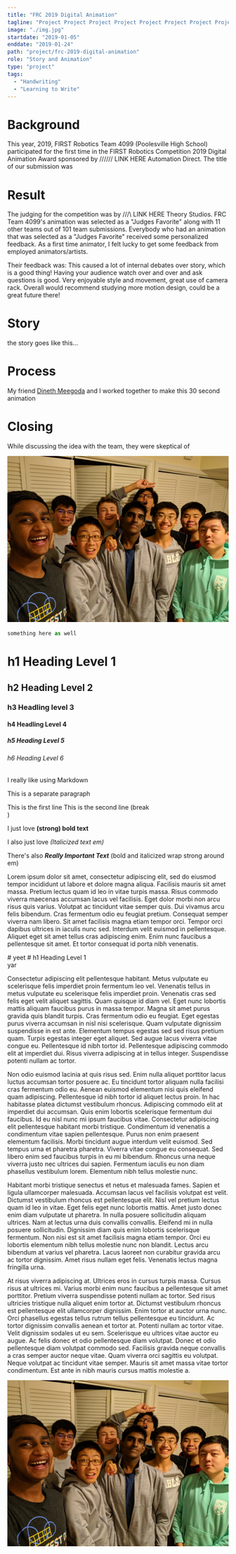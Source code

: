 ```yaml
---
title: "FRC 2019 Digital Animation"
tagline: "Project Project Project Project Project Project Project Project Project Project Project Project Project Project Project Project "
image: "./img.jpg"
startdate: "2019-01-05"
enddate: "2019-01-24"
path: "project/frc-2019-digital-animation"
role: "Story and Animation"
type: "project"
tags:
  - "Handwriting"
  - "Learning to Write"
---
```


# Background

This year, 2019, FIRST Robotics Team 4099 (Poolesville High School) participated for the first time in the FIRST Robotics Competition 2019 Digital Animation Award sponsored by /\/\/\/\/\/ LINK HERE Automation Direct. The title of our submission was

# Result

The judging for the competition was by /\/\/\ LINK HERE Theory Studios. FRC Team 4099's animation was selected as a "Judges Favorite" along with 11 other teams out of 101 team submissions. Everybody who had an animation that was selected as a "Judges Favorite" received some personalized feedback. As a first time animator, I felt lucky to get some feedback from employed animators/artists.

Their feedback was:
This caused a lot of internal debates over story, which is a good thing! Having your audience watch over and over and ask questions is good. Very enjoyable style and movement, great use of camera rack. Overall would recommend studying more motion design, could be a great future there!

# Story

the story goes like this...

# Process

My friend [Dineth Meegoda](https://www.youtube.com/channel/UC5CWv0Ooupy-6EyoSJiA2Yw) and I worked together to make this 30 second animation

# Closing

While discussing the idea with the team, they were skeptical of  

![the best image in the world](../../../images/image/group.jpg "My best friends")

```javascript:title=src/components/container.js
something here as well
```

# h1 Heading Level 1

## h2 Heading Level 2

### h3 Headling level 3

#### h4 Headling Level 4

##### h5 Heading Level 5

###### h6 Heading Level 6

I really like using Markdown

This is a separate paragraph

This is the first line
This is the second line (break <br>)

I just love
**(strong) bold text**

I also just love _(Italicized text em)_

There's also **_Really Important Text_** (bold and italicized wrap strong around em)

Lorem ipsum dolor sit amet, consectetur adipiscing elit, sed do eiusmod tempor incididunt ut labore et dolore magna aliqua. Facilisis mauris sit amet massa. Pretium lectus quam id leo in vitae turpis massa. Risus commodo viverra maecenas accumsan lacus vel facilisis. Eget dolor morbi non arcu risus quis varius. Volutpat ac tincidunt vitae semper quis. Dui vivamus arcu felis bibendum. Cras fermentum odio eu feugiat pretium. Consequat semper viverra nam libero. Sit amet facilisis magna etiam tempor orci. Tempor orci dapibus ultrices in iaculis nunc sed. Interdum velit euismod in pellentesque. Aliquet eget sit amet tellus cras adipiscing enim. Enim nunc faucibus a pellentesque sit amet. Et tortor consequat id porta nibh venenatis.

<div class='columntest'>
# yeet
# h1 Heading Level 1
 <div>yar</div></div>

Consectetur adipiscing elit pellentesque habitant. Metus vulputate eu scelerisque felis imperdiet proin fermentum leo vel. Venenatis tellus in metus vulputate eu scelerisque felis imperdiet proin. Venenatis cras sed felis eget velit aliquet sagittis. Quam quisque id diam vel. Eget nunc lobortis mattis aliquam faucibus purus in massa tempor. Magna sit amet purus gravida quis blandit turpis. Cras fermentum odio eu feugiat. Eget egestas purus viverra accumsan in nisl nisi scelerisque. Quam vulputate dignissim suspendisse in est ante. Elementum tempus egestas sed sed risus pretium quam. Turpis egestas integer eget aliquet. Sed augue lacus viverra vitae congue eu. Pellentesque id nibh tortor id. Pellentesque adipiscing commodo elit at imperdiet dui. Risus viverra adipiscing at in tellus integer. Suspendisse potenti nullam ac tortor.

Non odio euismod lacinia at quis risus sed. Enim nulla aliquet porttitor lacus luctus accumsan tortor posuere ac. Eu tincidunt tortor aliquam nulla facilisi cras fermentum odio eu. Aenean euismod elementum nisi quis eleifend quam adipiscing. Pellentesque id nibh tortor id aliquet lectus proin. In hac habitasse platea dictumst vestibulum rhoncus. Adipiscing commodo elit at imperdiet dui accumsan. Quis enim lobortis scelerisque fermentum dui faucibus. Id eu nisl nunc mi ipsum faucibus vitae. Consectetur adipiscing elit pellentesque habitant morbi tristique. Condimentum id venenatis a condimentum vitae sapien pellentesque. Purus non enim praesent elementum facilisis. Morbi tincidunt augue interdum velit euismod. Sed tempus urna et pharetra pharetra. Viverra vitae congue eu consequat. Sed libero enim sed faucibus turpis in eu mi bibendum. Rhoncus urna neque viverra justo nec ultrices dui sapien. Fermentum iaculis eu non diam phasellus vestibulum lorem. Elementum nibh tellus molestie nunc.

Habitant morbi tristique senectus et netus et malesuada fames. Sapien et ligula ullamcorper malesuada. Accumsan lacus vel facilisis volutpat est velit. Dictumst vestibulum rhoncus est pellentesque elit. Nisl vel pretium lectus quam id leo in vitae. Eget felis eget nunc lobortis mattis. Amet justo donec enim diam vulputate ut pharetra. In nulla posuere sollicitudin aliquam ultrices. Nam at lectus urna duis convallis convallis. Eleifend mi in nulla posuere sollicitudin. Dignissim diam quis enim lobortis scelerisque fermentum. Non nisi est sit amet facilisis magna etiam tempor. Orci eu lobortis elementum nibh tellus molestie nunc non blandit. Lectus arcu bibendum at varius vel pharetra. Lacus laoreet non curabitur gravida arcu ac tortor dignissim. Amet risus nullam eget felis. Venenatis lectus magna fringilla urna.

At risus viverra adipiscing at. Ultrices eros in cursus turpis massa. Cursus risus at ultrices mi. Varius morbi enim nunc faucibus a pellentesque sit amet porttitor. Pretium viverra suspendisse potenti nullam ac tortor. Sed risus ultricies tristique nulla aliquet enim tortor at. Dictumst vestibulum rhoncus est pellentesque elit ullamcorper dignissim. Enim tortor at auctor urna nunc. Orci phasellus egestas tellus rutrum tellus pellentesque eu tincidunt. Ac tortor dignissim convallis aenean et tortor at. Potenti nullam ac tortor vitae. Velit dignissim sodales ut eu sem. Scelerisque eu ultrices vitae auctor eu augue. Ac felis donec et odio pellentesque diam volutpat. Donec et odio pellentesque diam volutpat commodo sed. Facilisis gravida neque convallis a cras semper auctor neque vitae. Quam viverra orci sagittis eu volutpat. Neque volutpat ac tincidunt vitae semper. Mauris sit amet massa vitae tortor condimentum. Est ante in nibh mauris cursus mattis molestie a.

![the best image in the world](../../../images/image/group.jpg "My best friends")
